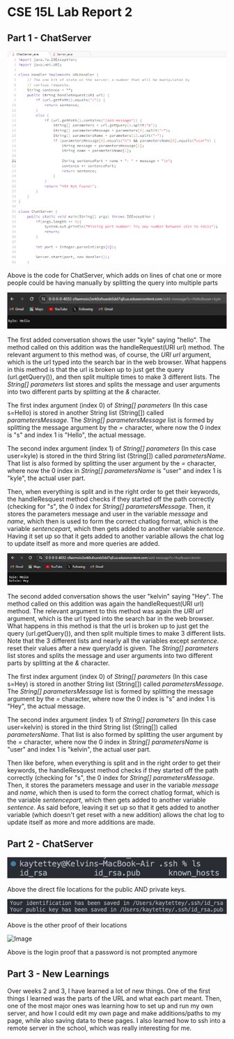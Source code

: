 # CSE 15L Lab Report 2

## Part 1 - ChatServer 


![Image](lab-2-images/lab2code2.png)


Above is the code for ChatServer, which adds on lines of chat one or more people could be having manually by splitting the query into multiple parts


![Image](lab-2-images/add1.png)


The first added conversation shows the user "kyle" saying "hello". The method called on this addition was the handleRequest(URI url) method. The relevant argument to this method was, of course, the *URI url* argument, which is the url typed into the search bar in the web browser.
What happens in this method is that the url is broken up to just get the query (url.getQuery()), and then split multiple times to make 3 different lists. The *String[] parameters* list stores and splits the message and user arguments into two different parts by splitting at the *&* character. 
  
  The first index argument (index 0) of *String[] parameters* (In this case s=Hello) is stored in another String list (String[]) called *parametersMessage*. The *String[] parametersMessage* list is formed by splitting the message argument by the *=* character, where now the 0 index is "s" and index 1 is 
"Hello", the actual message. 
  
  The second index argument (index 1) of *String[] parameters* (In this case user=kyle) is stored in the third String list (String[]) called *parametersName*. That list is also formed by splitting the user argument by the *=* character, where now the 0 index in *String[] parametersName* is "user"
and index 1 is "kyle", the actual user part. 

Then, when everything is split and in the right order to get their keywords, the handleResquest method checks if they started off the path correctly (checking for "s", the 0 index for *String[] parametersMessage*. Then, it stores the parameters message and user in the variable *message* and *name*, which then
is used to form the correct chatlog format, which is the variable *sentencepart*, which then gets added to another variable *sentence*. Having it set up so that it gets added to another variable allows the chat log to update itself as more and more queries are added.


![Image](lab-2-images/add2.png)


The second added conversation shows the user "kelvin" saying "Hey". The method called on this addition was again the handleRequest(URI url) method. The relevant argument to this method was again the *URI url* argument, which is the url typed into the search bar in the web browser.
What happens in this method is that the url is broken up to just get the query (url.getQuery()), and then split multiple times to make 3 different lists. Note that the 3 different lists and nearly all the variables except *sentence*. reset their values after a new query/add is given. The *String[] parameters* list stores and splits the message and user arguments into two different parts by splitting at the *&* character. 
  
  The first index argument (index 0) of *String[] parameters* (In this case s=Hey) is stored in another String list (String[]) called *parametersMessage*. The *String[] parametersMessage* list is formed by splitting the message argument by the *=* character, where now the 0 index is "s" and index 1 is 
"Hey", the actual message. 
  
  The second index argument (index 1) of *String[] parameters* (In this case user=kelvin) is stored in the third String list (String[]) called *parametersName*. That list is also formed by splitting the user argument by the *=* character, where now the 0 index in *String[] parametersName* is "user"
and index 1 is "kelvin", the actual user part. 

Then like before, when everything is split and in the right order to get their keywords, the handleResquest method checks if they started off the path correctly (checking for "s", the 0 index for *String[] parametersMessage*. Then, it stores the parameters message and user in the variable *message* and *name*, which then
is used to form the correct chatlog format, which is the variable *sentencepart*, which then gets added to another variable *sentence*. As said before, leaving it set up so that it gets added to another variable (which doesn't get reset with a new addition) allows the chat log to update itself as more and more additions are made.


## Part 2 - ChatServer 

![Image](lab-2-images/ls-ssh.png)

Above the direct file locations for the public AND private keys.

![Image](lab-2-images/proof2.png)

Above is the other proof of their locations

![Image](lab-2-images/login-proof.png)

Above is the login proof that a password is not prompted anymore


## Part 3 - New Learnings

Over weeks 2 and 3, I have learned a lot of new things. One of the first things I learned was the parts of the URL and what each part meant. Then, one of the most major ones was learning how to set up and run my own server, and how I could edit my own page and make additions/paths to my page, while also saving data to these pages. I also learned how to ssh into a remote server in the school, which was really interesting for me.
